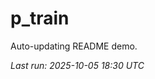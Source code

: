 # p_train

Auto-updating README demo.

<!--START_SECTION:status-->
_Last run: 2025-10-05 18:30 UTC_
<!--END_SECTION:status-->
















































































































































































































































































































































































































































































































































































































































































































































































































































































































































































































